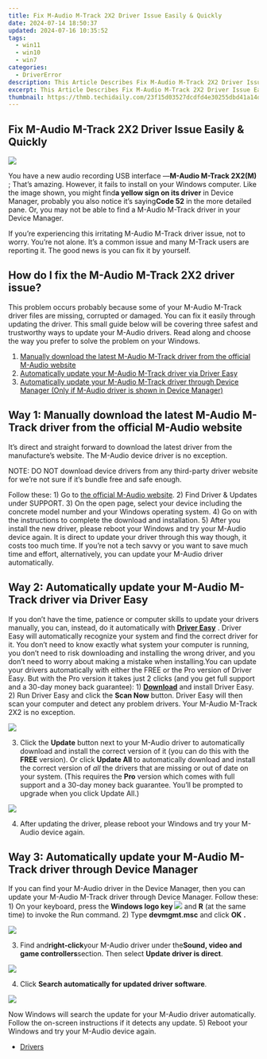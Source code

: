 ```yaml
---
title: Fix M-Audio M-Track 2X2 Driver Issue Easily & Quickly
date: 2024-07-14 18:50:37
updated: 2024-07-16 10:35:52
tags:
  - win11
  - win10
  - win7
categories:
  - DriverError
description: This Article Describes Fix M-Audio M-Track 2X2 Driver Issue Easily & Quickly
excerpt: This Article Describes Fix M-Audio M-Track 2X2 Driver Issue Easily & Quickly
thumbnail: https://thmb.techidaily.com/23f15d03527dcdfd4e30255dbd41a14d668e3faafe915e31c07d32bad6007903.png
---
```


## Fix M-Audio M-Track 2X2 Driver Issue Easily & Quickly

![](https://images.drivereasy.com/wp-content/uploads/2018/01/img_5a6ece2de589b.png)

 You have a new audio recording USB interface —**M-Audio M-Track 2X2(M)** ; That’s amazing. However, it fails to install on your Windows computer. Like the image shown, you might find**a yellow sign on its driver** in Device Manager, probably you also notice it’s saying**Code 52** in the more detailed pane. Or, you may not be able to find a M-Audio M-Track driver in your Device Manager.

 If you’re experiencing this irritating M-Audio M-Track driver issue, not to worry. You’re not alone. It’s a common issue and many M-Track users are reporting it. The good news is you can fix it by yourself.

## How do I fix the M-Audio M-Track 2X2 driver issue?

This problem occurs probably because some of your M-Audio M-Track driver files are missing, corrupted or damaged. You can fix it easily through updating the driver. This small guide below will be covering three safest and trustworthy ways to update your M-Audio drivers. Read along and choose the way you prefer to solve the problem on your Windows.

1. [Manually download the latest M-Audio M-Track driver from the official M-Audio website](https://martinic.evyy.net/m5azrm)
2. [Automatically update your M-Audio M-Track driver via Driver Easy](https://turbotech.pxf.io/pyx4je)
3. [Automatically update your M-Audio M-Track driver through Device Manager (Only if M-Audio driver is shown in Device Manager)](#way3)

## Way 1: Manually download the latest M-Audio M-Track driver from the official M-Audio website

It’s direct and straight forward to download the latest driver from the manufacture’s website. The M-Audio device driver is no exception.

 NOTE: DO NOT download device drivers from any third-party driver website for we’re not sure if it’s bundle free and safe enough.

Follow these: 1) Go to [the official M-Audio website](http://www.m-audio.com/). 2) Find Driver & Updates under SUPPORT. 3) On the open page, select your device including the concrete model number and your Windows operating system. 4) Go on with the instructions to complete the download and installation. 5) After you install the new driver, please reboot your Windows and try your M-Audio device again. It is direct to update your driver through this way though, it costs too much time. If you’re not a tech savvy or you want to save much time and effort, alternatively, you can update your M-Audio driver automatically.

## Way 2: Automatically update your M-Audio M-Track driver via Driver Easy

 If you don’t have the time, patience or computer skills to update your drivers manually, you can, instead, do it automatically with **[Driver Easy](https://tools.techidaily.com/drivereasy/download/)**  . Driver Easy will automatically recognize your system and find the correct driver for it. You don’t need to know exactly what system your computer is running, you don’t need to risk downloading and installing the wrong driver, and you don’t need to worry about making a mistake when installing.You can update your drivers automatically with either the FREE or the Pro version of Driver Easy. But with the Pro version it takes just 2 clicks (and you get full support and a 30-day money back guarantee): 1) **[Download](https://tools.techidaily.com/drivereasy/download/)**  and install Driver Easy. 2) Run Driver Easy and click the **Scan Now**  button. Driver Easy will then scan your computer and detect any problem drivers. Your M-Audio M-Track 2X2 is no exception.

![](https://images.drivereasy.com/wp-content/uploads/2018/01/img_5a6ed9b77330c.jpg)

3) Click the **Update**  button next to your M-Audio driver to automatically download and install the correct version of it (you can do this with the **FREE** version). Or click **Update All** to automatically download and install the correct version of _all_  the drivers that are missing or out of date on your system. (This requires the **Pro** version which comes with full support and a 30-day money back guarantee. You’ll be prompted to upgrade when you click Update All.)

![](https://images.drivereasy.com/wp-content/uploads/2018/01/img_5a6edcf1eca1f.jpg)

4) After updating the driver, please reboot your Windows and try your M-Audio device again.

## Way 3: Automatically update your M-Audio M-Track driver through Device Manager

If you can find your M-Audio driver in the Device Manager, then you can update your M-Audio M-Track driver through Device Manager. Follow these: 1) On your keyboard, press the   **Windows logo key ![](https://images.drivereasy.com/wp-content/uploads/2018/01/win-key.png)** and **R** (at the same time) to invoke the Run command. 2) Type **devmgmt.msc** and click **OK** **.**

![](https://images.drivereasy.com/wp-content/uploads/2018/01/img_5a6ee03662fd3.png)

3) Find and**right-click**your M-Audio driver under the**Sound, video and game controllers**section. Then select **Update driver is direct**.

![](https://images.drivereasy.com/wp-content/uploads/2018/01/img_5a6ee0ea1def5.png)

4) Click **Search automatically for updated driver software**.

![](https://images.drivereasy.com/wp-content/uploads/2018/01/img_5a6ee1078a80a.png)

Now Windows will search the update for your M-Audio driver automatically. Follow the on-screen instructions if it detects any update. 5) Reboot your Windows and try your M-Audio device again.

* [Drivers](https://tools.techidaily.com/drivereasy/download/)

<ins class="adsbygoogle"
     style="display:block"
     data-ad-format="autorelaxed"
     data-ad-client="ca-pub-7571918770474297"
     data-ad-slot="1223367746"></ins>



<ins class="adsbygoogle"
     style="display:block"
     data-ad-client="ca-pub-7571918770474297"
     data-ad-slot="8358498916"
     data-ad-format="auto"
     data-full-width-responsive="true"></ins>

